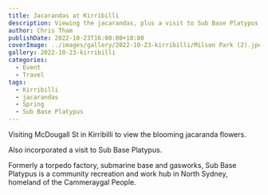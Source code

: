```yaml
---
title: Jacarandas at Kirribilli
description: Viewing the jacarandas, plus a visit to Sub Base Platypus
author: Chris Tham
publishDate: 2022-10-23T16:00:00+10:00
coverImage: ../images/gallery/2022-10-23-kirribilli/Milson Park (2).jpeg
gallery: 2022-10-23-kirribilli
categories:
  - Event
  - Travel
tags:
  - Kirribilli
  - jacarandas
  - Spring
  - Sub Base Platypus
---
```


Visiting McDougall St in Kirribilli to view the blooming jacaranda flowers.

Also incorporated a visit to Sub Base Platypus.

Formerly a torpedo factory, submarine base and gasworks, Sub Base Platypus is a community recreation and work hub in North Sydney, homeland of the Cammeraygal People.
